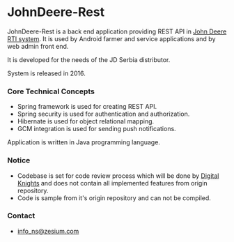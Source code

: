 # JohnDeere-Rest #

JohnDeere-Rest is a back end application providing REST API in [John Deere RTI system](JD.md). It is used by Android farmer and service applications and by web admin front end.
 
It is developed for the needs of the JD Serbia distributor.

System is released in 2016.

### Core Technical Concepts ###

* Spring framework is used for creating REST API.
* Spring security is used for authentication and authorization.
* Hibernate is used for object relational mapping.
* GCM integration is used for sending push notifications.

Application is written in Java programming language.

### Notice ###

* Codebase is set for code review process which will be done by [Digital Knights](http://digitalknights.co/) and does not contain all implemented features from origin repository.
* Code is sample from it's origin repository and can not be compiled.

### Contact ###

* info_ns@zesium.com